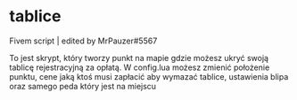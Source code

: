# tablice
Fivem script | edited by MrPauzer#5567

To jest skrypt, który tworzy punkt na mapie gdzie możesz ukryć swoją tablicę rejestracyjną za opłatą. 
W config.lua możesz zmienić położenie punktu, cene jaką ktoś musi zapłacić aby wymazać tablice, ustawienia blipa oraz samego peda który jest na miejscu
